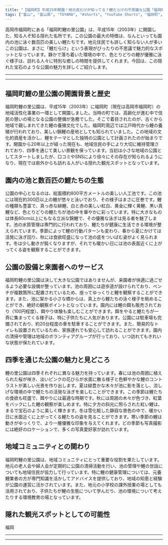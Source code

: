 ```yaml
---
title: "【福岡町】平成15年開園！地元民だけが知ってる？鯉だらけの不思議な公園「福岡町鯉の里公園」"
tags: ["富山", "富山県", "TOYAMA", "#shorts", "YouTube Shorts", "福岡町", "県西部", "富山県西部", "氷見市", "南砺市", "世界遺産", "公園", "自然", "散歩", "レジャー", "富山観光", "富山旅行", "北陸観光", "日本海", "立山黒部", "動画", "ショート動画", "富山県の観光スポット", "富山県でおすすめの場所", "富山県の名所", "富山県の見どころ", "富山県のグルメ", "富山県の文化", "富山県の自然", "富山県のイベント"]
---
```


高岡市福岡町にある「福岡町鯉の里公園」は、平成15年（2003年）に開園した、知る人ぞ知る隠れた名所です。この公園の最大の特徴は、なんといっても園内の池に泳ぐ数百匹の美しい鯉たちです。地元住民でも詳しく知らない人が多いこの公園は、まさに「鯉だらけ」という表現がぴったりの不思議で魅力的なスポットとなっています。静かで落ち着いた環境の中で、色とりどりの鯉が優雅に泳ぐ様子は、訪れる人々に特別な癒しの時間を提供してくれます。今回は、この隠れた宝石のような公園の魅力を詳しくご紹介します。

---

<!-- 🎥 YouTube動画埋め込み -->
<!-- No YouTube URL provided -->

---

## 福岡町鯉の里公園の開園背景と歴史

福岡町鯉の里公園は、平成15年（2003年）に福岡町（現在は高岡市福岡町）の地域活性化事業の一環として開園しました。当時の町では、高齢化が進む中で住民の憩いの場となる公園の整備が急務でした。そこで着目されたのが、古くから地域で親しまれてきた鯉の養殖文化でした。福岡町周辺では江戸時代から鯉の養殖が行われており、美しい錦鯉の産地としても知られていました。この地域の文化的資産を活かし、鯉をテーマとした独特の公園として計画されたのが始まりです。開園から20年以上が経った現在も、地域住民の手により大切に維持管理されており、四季を通じて美しい景観を保っています。当初は小さな地域の公園としてスタートしましたが、口コミやSNSにより徐々にその存在が知られるようになり、現在では県外からも訪れる人がいる隠れた観光スポットとなっています。

## 園内の池と数百匹の鯉たちの生態

公園の中心となるのは、総面積約800平方メートルの美しい人工池です。この池には現在約300匹以上の鯉が悠々と泳いでおり、その様子はまさに圧巻です。鯉の種類も豊富で、真っ赤な緋鯉、白と赤の美しい紅白、黄金に輝く黄鯉、黒い真鯉など、色とりどりの鯉たちが池の中を華やかに彩っています。特に大きなものは体長60cm以上にもなる立派な錦鯉で、その優雅な泳ぎは見る者を魅了します。池の水質管理は専門的に行われており、鯉たちが健康に生活できる環境が整えられています。季節によって鯉の行動パターンも変わり、春から夏にかけては活発に泳ぎ回り、秋には食欲旺盛になって池の底をついばむ姿がよく見られます。冬は少し動きが鈍くなりますが、それでも暖かい日には池の表面近くに上がってくる姿を観察することができます。

## 公園の設備と来園者へのサービス

福岡町鯉の里公園は決して大きな公園ではありませんが、来園者が快適に過ごせるよう必要な設備が整っています。池の周囲には遊歩道が設けられており、ベンチが複数箇所に配置されているため、座ってゆっくりと鯉を観察することができます。また、池に架かる小さな橋からは、真上から鯉たちの泳ぐ様子を眺めることができ、絶好の観察ポイントとなっています。園内には鯉の餌も販売されており（100円程度）、餌やり体験も楽しむことができます。餌をやると鯉たちが一斉に集まってくる様子は、特に子供たちに人気があります。公園には駐車場も完備されており、約20台程度の車を駐車することができます。また、簡易的なトイレも設置されているため、家族連れでも安心して訪れることができます。園内の清掃や管理は地域のボランティアグループが行っており、いつ訪れてもきれいな状態が保たれています。

## 四季を通じた公園の魅力と見どころ

鯉の里公園は四季それぞれに異なる魅力を持っています。春には池の周囲に植えられた桜が咲き、淡いピンクの花びらが水面に散る様子と色鮮やかな鯉のコントラストが美しい光景を作り出します。夏は緑豊かな木々が池に影を落とし、涼しげな環境の中で鯉たちの活発な泳ぎを楽しむことができます。この季節は鯉たちの食欲も旺盛で、餌やりには最適な時期です。秋には周囲の木々が色づき、紅葉をバックにした鯉の観察が楽しめます。特に夕方の斜光に照らされた紅い鯉は、まるで宝石のように美しく輝きます。冬は雪化粧した静寂な景色の中で、暖かい日に水面近くに上がってくる鯉たちの姿を見ることができます。寒い季節の鯉は動きがゆっくりで、より一層優雅な印象を与えてくれます。どの季節も写真撮影には絶好のロケーションで、多くの写真愛好家が訪れています。

## 地域コミュニティとの関わり

福岡町鯉の里公園は、地域コミュニティにとって重要な役割を果たしています。地元の老人会や婦人会が定期的に公園の清掃活動を行い、池の管理や鯉の世話についても地域住民が協力して行っています。特に鯉の健康管理については、元養鯉業者の方が専門知識を活かしてアドバイスを提供しており、地域の知恵と経験が公園の運営に活かされています。また、地元の小学校の課外授業の場としても活用されており、子供たちが鯉の生態について学んだり、池の環境について考えたりする環境教育の場となっています。

## 隠れた観光スポットとしての可能性

福岡

---

<!-- 🗺 Googleマップ（自動表示: page.tsxで地域名から自動生成） -->

<!-- 📍 宿泊リンク（自動表示: page.tsxで地域別リンクを自動生成）
     - タイトルから地域名を抽出
     - JTB / 楽天トラベル / じゃらん / 一休.com 対応
     - 環境変数でプロバイダー切替可能
-->

<!-- 📚 関連記事（自動表示: page.tsxで同カテゴリから2件自動選択） -->

<!-- 🏷️ タグ（自動表示: page.tsxで記事最下部に自動配置） -->

---

<!--
【記事文字数ルール】
- 基本文字数: 最低1000文字以上
- 推奨文字数: 1000〜1500文字（スマホ読みやすさ最優先）
- 上限なし: 情報量的に必要な場合は1500文字や2000文字を超えても良い
- 判断基準: 読者にとって価値ある情報を過不足なく提供できる文字数

【記事構成の最終形】
1. タイトル・動画・本文
2. まとめ
3. Googleマップ（見出しなし、マップのみ自動表示）
4. **宿泊リンク（地域別自動生成）** ← 2025年10月7日追加
5. 関連記事（H3、同カテゴリから2件自動選択）
6. タグ（記事最下部に自動表示）
7. ナビゲーションボタン

【宿泊リンクシステム仕様】
- タイトルから地域名を自動抽出（【〇〇市】形式優先）
- 北陸地方地域辞書: 富山/石川/福井の主要都市対応
- 対応プロバイダー: JTB（既定）/ 楽天トラベル / じゃらん / 一休.com
- 環境変数で切替: NEXT_PUBLIC_DEFAULT_TRAVEL_PROVIDER
- URLテンプレート: 地域名自動エンコード + アフィリエイトID挿入
- 配置位置: Googleマップ直後、関連記事より前

【自動生成セクション】
※以下はpage.tsxで自動生成されるため、記事本文には含めない
- Googleマップ: タイトル【】内の地域名から生成
- 宿泊リンク: 地域名抽出 → Deeplink生成 → スタイル適用
- 関連記事: 同カテゴリから2件を自動選択・リンク化
- タグ: 記事データから最下部に自動配置

【削除済みセクション】
※アクセス方法・周辺情報・公式リンクセクションは不要（2025年10月5日削除）

【AdSense・アフィリエイト】
- Google AdSense: 全ページ自動読み込み（layout.tsx）
- アフィリエイトスクリプト: AffilScript（layout.tsx）
- data-affil属性での動的リンク変換機能あり（現在は宿泊リンクで代替）

【最終更新】2025年10月7日 - 地域別宿泊リンク自動生成システム実装
-->
